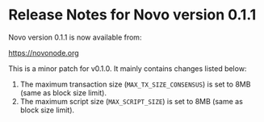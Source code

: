 # Release Notes for Novo version 0.1.1

Novo version 0.1.1 is now available from:

  <https://novonode.org>

This is a minor patch for v0.1.0. It mainly contains changes listed below:

1. The maximum transaction size (`MAX_TX_SIZE_CONSENSUS`) is set to 8MB (same as block size limit).
2. The maximum script size (`MAX_SCRIPT_SIZE`) is set to 8MB (same as block size limit).
